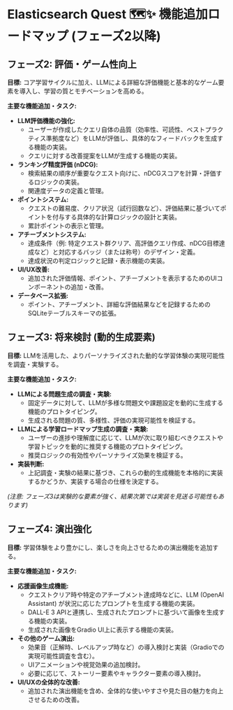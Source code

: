 # Elasticsearch Quest 🗺️✨ 機能追加ロードマップ (フェーズ2以降)

## フェーズ2: 評価・ゲーム性向上

**目標:** コア学習サイクルに加え、LLMによる詳細な評価機能と基本的なゲーム要素を導入し、学習の質とモチベーションを高める。

**主要な機能追加・タスク:**

* **LLM評価機能の強化:**
    * ユーザーが作成したクエリ自体の品質（効率性、可読性、ベストプラクティス準拠度など）をLLMが評価し、具体的なフィードバックを生成する機能の実装。
    * クエリに対する改善提案をLLMが生成する機能の実装。
* **ランキング精度評価 (nDCG):**
    * 検索結果の順序が重要なクエスト向けに、nDCGスコアを計算・評価するロジックの実装。
    * 関連度データの定義と管理。
* **ポイントシステム:**
    * クエストの難易度、クリア状況（試行回数など）、評価結果に基づいてポイントを付与する具体的な計算ロジックの設計と実装。
    * 累計ポイントの表示と管理。
* **アチーブメントシステム:**
    * 達成条件（例: 特定クエスト群クリア、高評価クエリ作成、nDCG目標達成など）と対応するバッジ（または称号）のデザイン・定義。
    * 達成状況の判定ロジックと記録・表示機能の実装。
* **UI/UX改善:**
    * 追加された評価情報、ポイント、アチーブメントを表示するためのUIコンポーネントの追加・改善。
* **データベース拡張:**
    * ポイント、アチーブメント、詳細な評価結果などを記録するためのSQLiteテーブルスキーマの拡張。

## フェーズ3: 将来検討 (動的生成要素)

**目標:** LLMを活用した、よりパーソナライズされた動的な学習体験の実現可能性を調査・実験する。

**主要な機能追加・タスク:**

* **LLMによる問題生成の調査・実験:**
    * 固定データに対して、LLMが多様な問題文や課題設定を動的に生成する機能のプロトタイピング。
    * 生成される問題の質、多様性、評価の実現可能性を検証する。
* **LLMによる学習ロードマップ生成の調査・実験:**
    * ユーザーの進捗や理解度に応じて、LLMが次に取り組むべきクエストや学習トピックを動的に推奨する機能のプロトタイピング。
    * 推奨ロジックの有効性やパーソナライズ効果を検証する。
* **実装判断:**
    * 上記調査・実験の結果に基づき、これらの動的生成機能を本格的に実装するかどうか、実装する場合の仕様を決定する。

*(注意: フェーズ3は実験的な要素が強く、結果次第では実装を見送る可能性もあります)*

## フェーズ4: 演出強化

**目標:** 学習体験をより豊かにし、楽しさを向上させるための演出機能を追加する。

**主要な機能追加・タスク:**

* **応援画像生成機能:**
    * クエストクリア時や特定のアチーブメント達成時などに、LLM (OpenAI Assistant) が状況に応じたプロンプトを生成する機能の実装。
    * DALL-E 3 APIと連携し、生成されたプロンプトに基づいて画像を生成する機能の実装。
    * 生成された画像をGradio UI上に表示する機能の実装。
* **その他のゲーム演出:**
    * 効果音（正解時、レベルアップ時など）の導入検討と実装（Gradioでの実現可能性調査を含む）。
    * UIアニメーションや視覚効果の追加検討。
    * 必要に応じて、ストーリー要素やキャラクター要素の導入検討。
* **UI/UXの全体的な改善:**
    * 追加された演出機能を含め、全体的な使いやすさや見た目の魅力を向上させるための改善。
